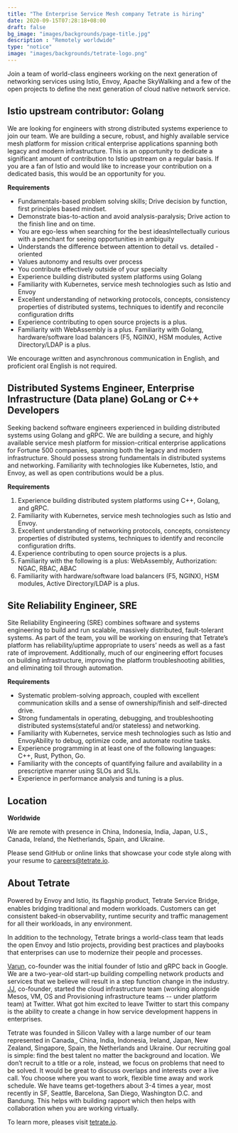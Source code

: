 ```yaml
---
title: "The Enterprise Service Mesh company Tetrate is hiring"
date: 2020-09-15T07:28:18+08:00
draft: false
bg_image: "images/backgrounds/page-title.jpg"
description : "Remotely worldwide"
type: "notice"
image: "images/backgrounds/tetrate-logo.png"
---
```


Join a team of world-class engineers working on the next generation of networking services using Istio, Envoy, Apache SkyWalking and a few of the open projects to define the next generation of cloud native network service.

## Istio upstream contributor: Golang

We are looking for engineers with strong distributed systems experience to join our team. We are building a secure, robust, and highly available service mesh platform for mission critical enterprise applications spanning both legacy and modern infrastructure. This is an opportunity to dedicate a significant amount of contribution to Istio upstream on a regular basis. If you are a fan of Istio and would like to increase your contribution on a dedicated basis, this would be an opportunity for you. 

**Requirements**

- Fundamentals-based problem solving skills; Drive decision by function, first principles based mindset. 
- Demonstrate bias-to-action and avoid analysis-paralysis; Drive action to the finish line and on time.
- You are ego-less when searching for the best ideasIntellectually curious with a penchant for seeing opportunities in ambiguity 
- Understands the difference between attention to detail vs. detailed - oriented
- Values autonomy and results over process
- You contribute effectively outside of your specialty 
- Experience building distributed system platforms using Golang
- Familiarity with Kubernetes, service mesh technologies such as Istio and Envoy
- Excellent understanding of networking protocols, concepts, consistency properties of distributed systems, techniques to identify and reconcile configuration drifts
- Experience contributing to open source projects is a plus.
- Familiarity with WebAssembly is a plus. Familiarity with Golang, hardware/software load balancers (F5, NGINX), HSM modules, Active Directory/LDAP is a plus.

We encourage written and asynchronous communication in English, and proficient oral English is not required.

## Distributed Systems Engineer, Enterprise Infrastructure (Data plane) GoLang or C++ Developers

Seeking backend software engineers experienced in building distributed systems using Golang and gRPC. We are building a secure, and highly available service mesh platform for mission-critical enterprise applications for Fortune 500 companies, spanning both the legacy and modern infrastructure. Should possess strong fundamentals in distributed systems and networking. Familiarity with technologies like Kubernetes, Istio, and Envoy, as well as open contributions would be a plus.

**Requirements**

1. Experience building distributed system platforms using C++, Golang, and gRPC.
2. Familiarity with Kubernetes, service mesh technologies such as Istio and Envoy.
3. Excellent understanding of networking protocols, concepts, consistency properties of distributed systems, techniques to identify and reconcile configuration drifts.
4. Experience contributing to open source projects is a plus.
5. Familiarity with the following is a plus: WebAssembly, Authorization: NGAC, RBAC, ABAC 
6. Familiarity with hardware/software load balancers (F5, NGINX), HSM modules, Active Directory/LDAP is a plus.

## Site Reliability Engineer, SRE

Site Reliability Engineering (SRE) combines software and systems engineering to build and run scalable, massively distributed, fault-tolerant systems. As part of the team, you will be working on ensuring that Tetrate’s platform has reliability/uptime appropriate to users’ needs as well as a fast rate of improvement. Additionally, much of our engineering effort focuses on building infrastructure, improving the platform troubleshooting abilities, and eliminating toil through automation.

**Requirements**

- Systematic problem-solving approach, coupled with excellent communication skills and a sense of ownership/finish and self-directed drive.
- Strong fundamentals in operating, debugging, and troubleshooting distributed systems(stateful and/or stateless) and networking.
- Familiarity with Kubernetes, service mesh technologies such as Istio and EnvoyAbility to debug, optimize code, and automate routine tasks.
- Experience programming in at least one of the following languages: C++, Rust, Python, Go.
- Familiarity with the concepts of quantifying failure and availability in a prescriptive manner using SLOs and SLIs.
- Experience in performance analysis and tuning is a plus.

## Location

**Worldwide**

We are remote with presence in China, Indonesia, India, Japan, U.S., Canada, Ireland, the Netherlands, Spain, and Ukraine. 

Please send GitHub or online links that showcase your code style along with your resume to [careers@tetrate.io](mailto:careers@tetrate.io).

## About Tetrate

Powered by Envoy and Istio, its ﬂagship product, Tetrate Service Bridge, enables bridging traditional and modern workloads. Customers can get consistent baked-in observability, runtime security and traffic management for all their workloads, in any environment.

In addition to the technology, Tetrate brings a world-class team that leads the open Envoy and Istio projects, providing best practices and playbooks that enterprises can use to modernize their people and processes.

[Varun](https://loxo.co/email_tracking/click?id=9840111&url=https%3A%2F%2Fwww.linkedin.com%2Fin%2Fvaruntalwar%2F), co-founder was the initial founder of Istio and gRPC back in Google. We are a two-year-old start-up building compelling network products and services that we believe will result in a step function change in the industry. [JJ](https://loxo.co/email_tracking/click?id=9840111&url=https%3A%2F%2Fwww.linkedin.com%2Fin%2Fpragashjj%2F), co-founder, started the cloud infrastructure team (working alongside Mesos, VM, OS and Provisioning infrastructure teams -- under platform team) at Twitter. What got him excited to leave Twitter to start this company is the ability to create a change in how service development happens in enterprises.

Tetrate was founded in Silicon Valley with a large number of our team represented in Canada,, China, India, Indonesia, Ireland, Japan, New Zealand, Singapore, Spain, the Netherlands and Ukraine. Our recruiting goal is simple: find the best talent no matter the background and location. We don’t recruit to a title or a role, instead, we focus on problems that need to be solved. It would be great to discuss overlaps and interests over a live call. You choose where you want to work, flexible time away and work schedule. We have teams get-togethers about 3-4 times a year, most recently in SF, Seattle, Barcelona, San Diego, Washington D.C. and Bandung. This helps with building rapport which then helps with collaboration when you are working virtually.

To learn more, pleases visit [tetrate.io](https://tetrate.io).